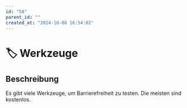 ```yaml
---
id: "58"
parent_id: ""
created_at: "2024-10-08 16:54:02"
---
```


# 🏷️ Werkzeuge

## Beschreibung

Es gibt viele Werkzeuge, um Barrierefreiheit zu testen. Die meisten sind kostenlos.
